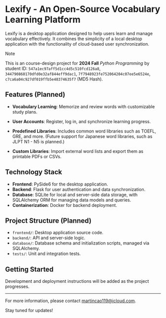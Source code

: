# Lexify - An Open-Source Vocabulary Learning Platform

Lexify is a desktop application designed to help users learn and manage vocabulary effectively. It combines the simplicity of a local desktop application with the functionality of cloud-based user synchronization.

> [!NOTE]
>
> This is an course-design project for **2024 Fall** _Python Programming_ by student ID: `547a1ec97aff5d1cc4d5c510fcd126a8`, `344790860170dfd0e32af844eff9dac1`, `7f7948923fe752064204c07ee5e6524e`, `c7ca6a04c927df019ffb5e48374635f7` (MD5 Hash).

## Features (Planned)

- **Vocabulary Learning**: Memorize and review words with customizable study plans.

- **User Accounts**: Register, log in, and synchronize learning progress.

- **Predefined Libraries**: Includes common word libraries such as TOEFL, GRE, and more. (Future support for Japanese word libraries, such as JLPT N1 - N5 is planned.)

- **Custom Libraries**: Import external word lists and export them as printable PDFs or CSVs.

## Technology Stack
- **Frontend**: PySide6 for the desktop application.
- **Backend**: Flask for user authentication and data synchronization.
- **Database**: SQLite for local and server-side data storage, with SQLAlchemy ORM for managing data models and queries.
- **Containerization**: Docker for backend deployment.

## Project Structure (Planned)
- `frontend/`: Desktop application source code.
- `backend/`: API and server-side logic.
- `database/`: Database schema and initialization scripts, managed via SQLAlchemy.
- `tests/`: Unit and integration tests.

## Getting Started
Development and deployment instructions will be added as the project progresses.

---

For more information, please contact <a href="mailto:martincao119@icloud.com">martincao119@icloud.com</a>.

Stay tuned for updates!